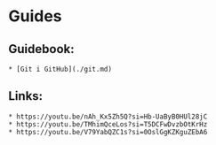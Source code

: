 # Guides
## Guidebook:
    * [Git i GitHub](./git.md)
## Links:
    * https://youtu.be/nAh_Kx5Zh5Q?si=Hb-UaByB0HUl28jC
    * https://youtu.be/TMhimQceLos?si=T5DCFwDvzbOtKrHz
    * https://youtu.be/V79YabQZC1s?si=0OslGgKZKguZEbA6